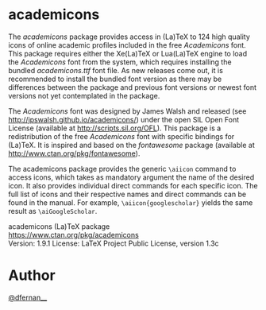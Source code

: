 # academicons

The *academicons* package provides access in (La)TeX to 124 high quality icons
of online academic profiles included in the free *Academicons* font. This
package requires either the Xe(La)TeX or Lua(La)TeX engine to load the
*Academicons* font from the system, which requires installing the bundled
*academicons.ttf* font file. As new releases come out, it is recommended to
install the bundled font version as there may be differences between the package
and previous font versions or newest font versions not yet contemplated in the
package.

The *Academicons* font was designed by James Walsh and released (see
<http://jpswalsh.github.io/academicons/>) under the open SIL Open Font License
(available at <http://scripts.sil.org/OFL>). This package is a redistribution of
the free *Academicons* font with specific bindings for (La)TeX. It is inspired
and based on the *fontawesome* package (available at
<http://www.ctan.org/pkg/fontawesome>).

The academicons package provides the generic `\aiicon` command to access icons,
which takes as mandatory argument the name of the desired icon. It also
provides individual direct commands for each specific icon. The full list of
icons and their respective names and direct commands can be found in the
manual. For example, `\aiicon{googlescholar}` yields the same result as
`\aiGoogleScholar`.

academicons (La)TeX package\
<https://www.ctan.org/pkg/academicons>\
Version: 1.9.1
License: LaTeX Project Public License, version 1.3c

# Author

[@dfernan__](https://twitter.com/dfernan__)
